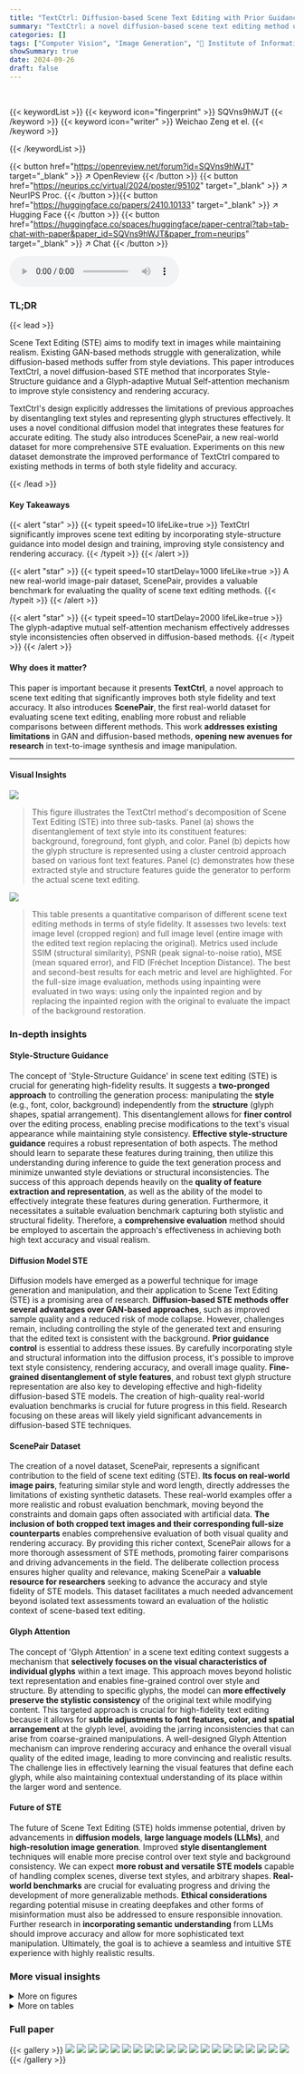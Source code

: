 ```yaml
---
title: "TextCtrl: Diffusion-based Scene Text Editing with Prior Guidance Control"
summary: "TextCtrl: a novel diffusion-based scene text editing method using prior guidance control, achieving superior style fidelity and accuracy with a new real-world benchmark dataset, ScenePair."
categories: []
tags: ["Computer Vision", "Image Generation", "🏢 Institute of Information Engineering, Chinese Academy of Sciences",]
showSummary: true
date: 2024-09-26
draft: false
---
```


<br>

{{< keywordList >}}
{{< keyword icon="fingerprint" >}} SQVns9hWJT {{< /keyword >}}
{{< keyword icon="writer" >}} Weichao Zeng et el. {{< /keyword >}}
 
{{< /keywordList >}}

{{< button href="https://openreview.net/forum?id=SQVns9hWJT" target="_blank" >}}
↗ OpenReview
{{< /button >}}
{{< button href="https://neurips.cc/virtual/2024/poster/95102" target="_blank" >}}
↗ NeurIPS Proc.
{{< /button >}}{{< button href="https://huggingface.co/papers/2410.10133" target="_blank" >}}
↗ Hugging Face
{{< /button >}}
{{< button href="https://huggingface.co/spaces/huggingface/paper-central?tab=tab-chat-with-paper&paper_id=SQVns9hWJT&paper_from=neurips" target="_blank" >}}
↗ Chat
{{< /button >}}



<audio controls>
    <source src="https://ai-paper-reviewer.com/SQVns9hWJT/podcast.wav" type="audio/wav">
    Your browser does not support the audio element.
</audio>


### TL;DR


{{< lead >}}

Scene Text Editing (STE) aims to modify text in images while maintaining realism. Existing GAN-based methods struggle with generalization, while diffusion-based methods suffer from style deviations. This paper introduces TextCtrl, a novel diffusion-based STE method that incorporates Style-Structure guidance and a Glyph-adaptive Mutual Self-attention mechanism to improve style consistency and rendering accuracy.  

TextCtrl's design explicitly addresses the limitations of previous approaches by disentangling text styles and representing glyph structures effectively. It uses a novel conditional diffusion model that integrates these features for accurate editing.  The study also introduces ScenePair, a new real-world dataset for more comprehensive STE evaluation. Experiments on this new dataset demonstrate the improved performance of TextCtrl compared to existing methods in terms of both style fidelity and accuracy.

{{< /lead >}}


#### Key Takeaways

{{< alert "star" >}}
{{< typeit speed=10 lifeLike=true >}} TextCtrl significantly improves scene text editing by incorporating style-structure guidance into model design and training, improving style consistency and rendering accuracy. {{< /typeit >}}
{{< /alert >}}

{{< alert "star" >}}
{{< typeit speed=10 startDelay=1000 lifeLike=true >}} A new real-world image-pair dataset, ScenePair, provides a valuable benchmark for evaluating the quality of scene text editing methods. {{< /typeit >}}
{{< /alert >}}

{{< alert "star" >}}
{{< typeit speed=10 startDelay=2000 lifeLike=true >}} The glyph-adaptive mutual self-attention mechanism effectively addresses style inconsistencies often observed in diffusion-based methods. {{< /typeit >}}
{{< /alert >}}

#### Why does it matter?
This paper is important because it presents **TextCtrl**, a novel approach to scene text editing that significantly improves both style fidelity and text accuracy.  It also introduces **ScenePair**, the first real-world dataset for evaluating scene text editing, enabling more robust and reliable comparisons between different methods.  This work **addresses existing limitations** in GAN and diffusion-based methods, **opening new avenues for research** in text-to-image synthesis and image manipulation.

------
#### Visual Insights



![](https://ai-paper-reviewer.com/SQVns9hWJT/figures_1_1.jpg)

> This figure illustrates the TextCtrl method's decomposition of Scene Text Editing (STE) into three sub-tasks.  Panel (a) shows the disentanglement of text style into its constituent features: background, foreground, font glyph, and color.  Panel (b) depicts how the glyph structure is represented using a cluster centroid approach based on various font text features. Panel (c) demonstrates how these extracted style and structure features guide the generator to perform the actual scene text editing.





![](https://ai-paper-reviewer.com/SQVns9hWJT/tables_6_1.jpg)

> This table presents a quantitative comparison of different scene text editing methods in terms of style fidelity.  It assesses two levels: text image level (cropped region) and full image level (entire image with the edited text region replacing the original). Metrics used include SSIM (structural similarity), PSNR (peak signal-to-noise ratio), MSE (mean squared error), and FID (Fréchet Inception Distance). The best and second-best results for each metric and level are highlighted. For the full-size image evaluation, methods using inpainting were evaluated in two ways: using only the inpainted region and by replacing the inpainted region with the original to evaluate the impact of the background restoration.





### In-depth insights


#### Style-Structure Guidance
The concept of 'Style-Structure Guidance' in scene text editing (STE) is crucial for generating high-fidelity results.  It suggests a **two-pronged approach** to controlling the generation process: manipulating the **style** (e.g., font, color, background) independently from the **structure** (glyph shapes, spatial arrangement). This disentanglement allows for **finer control** over the editing process, enabling precise modifications to the text's visual appearance while maintaining style consistency.  **Effective style-structure guidance** requires a robust representation of both aspects.  The method should learn to separate these features during training, then utilize this understanding during inference to guide the text generation process and minimize unwanted style deviations or structural inconsistencies.  The success of this approach depends heavily on the **quality of feature extraction and representation**, as well as the ability of the model to effectively integrate these features during generation.  Furthermore, it necessitates a suitable evaluation benchmark capturing both stylistic and structural fidelity.  Therefore, a **comprehensive evaluation** method should be employed to ascertain the approach's effectiveness in achieving both high text accuracy and visual realism.

#### Diffusion Model STE
Diffusion models have emerged as a powerful technique for image generation and manipulation, and their application to Scene Text Editing (STE) is a promising area of research.  **Diffusion-based STE methods offer several advantages over GAN-based approaches**, such as improved sample quality and a reduced risk of mode collapse. However, challenges remain, including controlling the style of the generated text and ensuring that the edited text is consistent with the background.  **Prior guidance control** is essential to address these issues. By carefully incorporating style and structural information into the diffusion process, it's possible to improve text style consistency, rendering accuracy, and overall image quality. **Fine-grained disentanglement of style features**, and robust text glyph structure representation are also key to developing effective and high-fidelity diffusion-based STE models. The creation of high-quality real-world evaluation benchmarks is crucial for future progress in this field.  Research focusing on these areas will likely yield significant advancements in diffusion-based STE techniques.

#### ScenePair Dataset
The creation of a novel dataset, ScenePair, represents a significant contribution to the field of scene text editing (STE).  **Its focus on real-world image pairs**, featuring similar style and word length, directly addresses the limitations of existing synthetic datasets.  These real-world examples offer a more realistic and robust evaluation benchmark, moving beyond the constraints and domain gaps often associated with artificial data.  **The inclusion of both cropped text images and their corresponding full-size counterparts** enables comprehensive evaluation of both visual quality and rendering accuracy.  By providing this richer context, ScenePair allows for a more thorough assessment of STE methods, promoting fairer comparisons and driving advancements in the field.  The deliberate collection process ensures higher quality and relevance, making ScenePair a **valuable resource for researchers** seeking to advance the accuracy and style fidelity of STE models.  This dataset facilitates a much needed advancement beyond isolated text assessments toward an evaluation of the holistic context of scene-based text editing.

#### Glyph Attention
The concept of 'Glyph Attention' in a scene text editing context suggests a mechanism that **selectively focuses on the visual characteristics of individual glyphs** within a text image. This approach moves beyond holistic text representation and enables fine-grained control over style and structure.  By attending to specific glyphs, the model can **more effectively preserve the stylistic consistency** of the original text while modifying content.  This targeted approach is crucial for high-fidelity text editing because it allows for **subtle adjustments to font features, color, and spatial arrangement** at the glyph level, avoiding the jarring inconsistencies that can arise from coarse-grained manipulations.  A well-designed Glyph Attention mechanism can improve rendering accuracy and enhance the overall visual quality of the edited image, leading to more convincing and realistic results.  The challenge lies in effectively learning the visual features that define each glyph, while also maintaining contextual understanding of its place within the larger word and sentence.

#### Future of STE
The future of Scene Text Editing (STE) holds immense potential, driven by advancements in **diffusion models**, **large language models (LLMs)**, and **high-resolution image generation**.  Improved **style disentanglement** techniques will enable more precise control over text style and background consistency.  We can expect **more robust and versatile STE models** capable of handling complex scenes, diverse text styles, and arbitrary shapes.  **Real-world benchmarks** are crucial for evaluating progress and driving the development of more generalizable methods.  **Ethical considerations** regarding potential misuse in creating deepfakes and other forms of misinformation must also be addressed to ensure responsible innovation.  Further research in **incorporating semantic understanding** from LLMs should improve accuracy and allow for more sophisticated text manipulation. Ultimately, the goal is to achieve a seamless and intuitive STE experience with highly realistic results.


### More visual insights

<details>
<summary>More on figures
</summary>


![](https://ai-paper-reviewer.com/SQVns9hWJT/figures_3_1.jpg)

> This figure shows the architecture of the TextCtrl model, which is composed of four main parts: (a) Text Glyph Structure Encoder, (b) Text Style Encoder, (c) Diffusion Generator, and (d) Glyph-adaptive Mutual Self-Attention.  The encoder parts pre-process the input text and image respectively, extracting stylistic and structural information. The generator then uses this information to create a modified image.  Finally, the Glyph-adaptive Mutual Self-Attention mechanism refines the generation by incorporating information from the original image.  The diagram visually outlines the flow of information between each component.


![](https://ai-paper-reviewer.com/SQVns9hWJT/figures_7_1.jpg)

> This figure shows a qualitative comparison of the results of different scene text editing methods, including SRNet, MOSTEL, DiffSTE, TextDiffuser, AnyText, and the proposed TextCtrl method.  Each row demonstrates the results for a different input image and target text change.  It highlights the variations in style preservation, text accuracy, and overall visual quality achieved by each method. The inpainting-based methods edit the full-size images, but only the edited text region is shown here for comparison.


![](https://ai-paper-reviewer.com/SQVns9hWJT/figures_8_1.jpg)

> This figure compares the results of four different methods (DiffSTE, TextDiffuser, AnyText, and TextCtrl) for scene text editing on three full-size images.  Each row represents a different image and each column shows the results from a specific method. It demonstrates the visual differences between these methods, particularly regarding the accuracy of text rendering, style preservation, and overall image quality.


![](https://ai-paper-reviewer.com/SQVns9hWJT/figures_8_2.jpg)

> This figure visualizes the style feature embedding using t-SNE.  It shows that text images with similar color cluster in different regions of feature space, indicating that the style representation captures the image entirety. A closer look reveals that text images sharing the same text style and background are clustered together, regardless of the specific text content, highlighting the effectiveness of the style disentanglement process.


![](https://ai-paper-reviewer.com/SQVns9hWJT/figures_9_1.jpg)

> This figure shows a qualitative comparison of text editing results with and without the Glyph-adaptive Mutual Self-Attention (GaMuSa) mechanism. It demonstrates the effectiveness of GaMuSa in improving background color consistency, text font quality, and glyph texture during the inference stage.  Two rows of examples are given, the top row showing background color regulation, and the bottom row showing glyph texture improvement. In each row, the leftmost image is the source image, the middle image shows the result without GaMuSa, and the rightmost image shows the result with GaMuSa.


![](https://ai-paper-reviewer.com/SQVns9hWJT/figures_15_1.jpg)

> This figure illustrates the process of creating the ScenePair dataset.  Part (a) shows an example of real-world signage where multiple text elements share similar styles, demonstrating the dataset's basis. Part (b) is a flowchart detailing the dataset's construction: starting with several scene text datasets, text regions are automatically identified and paired based on style similarity using an OCR (Optical Character Recognition) and a similarity algorithm. Manual review and filtering are then performed to curate the final ScenePair dataset.


![](https://ai-paper-reviewer.com/SQVns9hWJT/figures_15_2.jpg)

> This figure shows the architecture of the proposed TextCtrl model. It is decomposed into four parts: (a) a text glyph structure encoder that uses pre-trained glyph structure representation; (b) a text style encoder that uses pre-trained text style disentanglement; (c) a prior-guided diffusion generator that incorporates style and structure guidance; and (d) an improved inference control mechanism with glyph-adaptive mutual self-attention. Each component plays a crucial role in the scene text editing process.


![](https://ai-paper-reviewer.com/SQVns9hWJT/figures_16_1.jpg)

> This figure displays pairs of source and edited text images from the TamperScene dataset.  The editing was performed using the TextCtrl model.  Each pair shows the original text and the modified text, illustrating the model's ability to accurately replace the text while maintaining the style and overall quality of the image.


![](https://ai-paper-reviewer.com/SQVns9hWJT/figures_17_1.jpg)

> This figure shows several examples of scene text editing results produced by the proposed TextCtrl model on images from the ICDAR 2013 dataset.  It visually demonstrates the model's ability to modify text within real-world scene images while preserving the overall visual style and context of the scene.


![](https://ai-paper-reviewer.com/SQVns9hWJT/figures_17_2.jpg)

> This figure shows examples where the TextCtrl model fails to accurately edit text, particularly text with complex shapes. The failures are attributed to insufficient geometric prior guidance during the text editing process.  The images illustrate that while the model often successfully changes the text content, it struggles to maintain the original shape and style of the text, especially when it is curved or irregular.


</details>




<details>
<summary>More on tables
</summary>


![](https://ai-paper-reviewer.com/SQVns9hWJT/tables_6_2.jpg)
> This table presents a comparison of different scene text editing (STE) methods on two datasets: ScenePair and TamperScene.  The metrics used are text rendering accuracy (ACC) and normalized edit distance (NED).  ScenePair is a new dataset of real-world image pairs, while TamperScene is an existing dataset.  The 'Random' column in ScenePair shows results when the target text is replaced with random text to test model robustness.  The table highlights the best and second-best performing methods for each metric and dataset.

![](https://ai-paper-reviewer.com/SQVns9hWJT/tables_7_1.jpg)
> This table presents the results of ablation experiments conducted to evaluate the impact of glyph structure representation pre-training on the performance of the TextCtrl model.  Specifically, it compares the text rendering accuracy (ACC) and Normalized Edit Distance (NED) achieved by using different text encoders (CLIP, T without font-variance augmentation, and T with font-variance augmentation) on the ScenePair dataset and a randomized version of the ScenePair dataset.

![](https://ai-paper-reviewer.com/SQVns9hWJT/tables_8_1.jpg)
> This table presents the ablation study on the style disentanglement pre-training. It compares the performance of three different methods on the SSIM, MSE, and FID metrics: using ControlNet [31], using the proposed style encoder (S) without pre-training, and using the style encoder (S) with pre-training. The results demonstrate that using the proposed style encoder (S) with pre-training achieves the best performance across all metrics.

![](https://ai-paper-reviewer.com/SQVns9hWJT/tables_9_1.jpg)
> This table presents the ablation study on the inference enhancement method, Glyph-adaptive Mutual Self-Attention (GaMuSa). It compares the performance of three different inference methods: without any enhancement, with MasaCtrl [36], and with GaMuSa. The evaluation metrics used are SSIM, MSE, and FID. The results show that GaMuSa significantly improves the style fidelity and reduces visual inconsistencies during inference.

![](https://ai-paper-reviewer.com/SQVns9hWJT/tables_14_1.jpg)
> This table shows the number of parameters for each module in the TEXTCTRL model. The modules are the diffusion generator (G), the encoder-decoder VAE (ε), the text glyph structure encoder (T), the text style encoder (S), and the vision encoder (R).  The total number of parameters in the model is 1216M.

</details>




### Full paper

{{< gallery >}}
<img src="https://ai-paper-reviewer.com/SQVns9hWJT/1.png" class="grid-w50 md:grid-w33 xl:grid-w25" />
<img src="https://ai-paper-reviewer.com/SQVns9hWJT/2.png" class="grid-w50 md:grid-w33 xl:grid-w25" />
<img src="https://ai-paper-reviewer.com/SQVns9hWJT/3.png" class="grid-w50 md:grid-w33 xl:grid-w25" />
<img src="https://ai-paper-reviewer.com/SQVns9hWJT/4.png" class="grid-w50 md:grid-w33 xl:grid-w25" />
<img src="https://ai-paper-reviewer.com/SQVns9hWJT/5.png" class="grid-w50 md:grid-w33 xl:grid-w25" />
<img src="https://ai-paper-reviewer.com/SQVns9hWJT/6.png" class="grid-w50 md:grid-w33 xl:grid-w25" />
<img src="https://ai-paper-reviewer.com/SQVns9hWJT/7.png" class="grid-w50 md:grid-w33 xl:grid-w25" />
<img src="https://ai-paper-reviewer.com/SQVns9hWJT/8.png" class="grid-w50 md:grid-w33 xl:grid-w25" />
<img src="https://ai-paper-reviewer.com/SQVns9hWJT/9.png" class="grid-w50 md:grid-w33 xl:grid-w25" />
<img src="https://ai-paper-reviewer.com/SQVns9hWJT/10.png" class="grid-w50 md:grid-w33 xl:grid-w25" />
<img src="https://ai-paper-reviewer.com/SQVns9hWJT/11.png" class="grid-w50 md:grid-w33 xl:grid-w25" />
<img src="https://ai-paper-reviewer.com/SQVns9hWJT/12.png" class="grid-w50 md:grid-w33 xl:grid-w25" />
<img src="https://ai-paper-reviewer.com/SQVns9hWJT/13.png" class="grid-w50 md:grid-w33 xl:grid-w25" />
<img src="https://ai-paper-reviewer.com/SQVns9hWJT/14.png" class="grid-w50 md:grid-w33 xl:grid-w25" />
<img src="https://ai-paper-reviewer.com/SQVns9hWJT/15.png" class="grid-w50 md:grid-w33 xl:grid-w25" />
<img src="https://ai-paper-reviewer.com/SQVns9hWJT/16.png" class="grid-w50 md:grid-w33 xl:grid-w25" />
<img src="https://ai-paper-reviewer.com/SQVns9hWJT/17.png" class="grid-w50 md:grid-w33 xl:grid-w25" />
<img src="https://ai-paper-reviewer.com/SQVns9hWJT/18.png" class="grid-w50 md:grid-w33 xl:grid-w25" />
<img src="https://ai-paper-reviewer.com/SQVns9hWJT/19.png" class="grid-w50 md:grid-w33 xl:grid-w25" />
<img src="https://ai-paper-reviewer.com/SQVns9hWJT/20.png" class="grid-w50 md:grid-w33 xl:grid-w25" />
{{< /gallery >}}